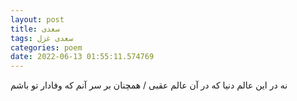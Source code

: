 ```yaml
---
layout: post
title: سعدی
tags: سعدی غزل
categories: poem
date: 2022-06-13 01:55:11.574769
---
```


نه در این عالم دنیا که در آن عالم عقبی / همچنان بر سر آنم که وفادار تو باشم